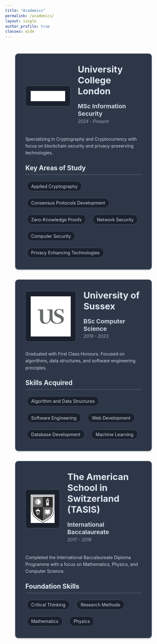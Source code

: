 ```yaml
---
title: "Academics"
permalink: /academics/
layout: single
author_profile: true
classes: wide
---
```

<style>
  .academics {
    max-width: 1200px;
    margin: 0 auto;
    padding: 2rem;
  }
  
  .academic-institution {
    background: #2d3748;
    padding: 2rem;
    border-radius: 10px;
    box-shadow: 0 2px 4px rgba(0,0,0,0.2);
    border: 1px solid #4a5568;
    margin-bottom: 2rem;
  }
  
  .academic-institution__header {
    display: flex;
    align-items: center;
    margin-bottom: 1.5rem;
  }
  
  .academic-institution__logo {
    width: 200px;
    height: auto;
    margin-right: 1.5rem;
    display: flex;
    align-items: center;
    justify-content: center;
    overflow: hidden;
    background: #1a202c;
    padding: 1rem;
    border-radius: 8px;
    border: 1px solid #4a5568;
  }
  
  .academic-institution__logo img {
    max-width: 100%;
    max-height: 100%;
    object-fit: contain;
  }
  
  .academic-institution__title {
    margin: 0 0 0.5rem 0;
    color: #e2e8f0;
    font-size: 1.8rem;
  }
  
  .academic-institution__degree {
    color: #cbd5e0;
    margin-bottom: 0.2rem;
    font-size: 1.2rem;
  }
  
  .academic-institution__date {
    color: #a0aec0;
    margin-top: 0;
    font-style: italic;
  }
  
  .academic-institution__description {
    margin-bottom: 1.5rem;
    color: #cbd5e0;
    line-height: 1.6;
  }
  
  .skill-tag {
    display: inline-block;
    background-color: #1a202c;
    color: #cbd5e0;
    padding: 0.4rem 0.8rem;
    margin: 0.3rem;
    border-radius: 20px;
    font-size: 0.9rem;
    border: 1px solid #4a5568;
    transition: transform 0.2s;
  }
  
  .skill-tag:hover {
    transform: translateX(5px);
    background: #2d3748;
  }
  
  .skills-title {
    margin: 0 0 1rem 0;
    font-size: 1.3rem;
    color: #e2e8f0;
    border-bottom: 2px solid #4a5568;
    padding-bottom: 0.5rem;
  }
  
  .skills-grid {
    display: flex;
    flex-wrap: wrap;
    gap: 0.75rem;
  }
  
  .section-divider {
    margin: 3rem 0;
    border: none;
    border-top: 2px solid #4a5568;
  }

  @media (max-width: 768px) {
    .academics {
      padding: 1rem;
    }
    
    .academic-institution__header {
      flex-direction: column;
      text-align: center;
    }
    
    .academic-institution__logo {
      margin: 0 0 1rem 0;
    }
  }
</style>

<div class="academics">
  <div class="academic-institution">
    <div class="academic-institution__header">
      <div class="academic-institution__logo">
        <img src="/assets/images/ucllogo.png" alt="UCL Logo">
      </div>
      <div class="academic-institution__title-container">
        <h2 class="academic-institution__title">University College London</h2>
        <p class="academic-institution__degree"><strong>MSc Information Security</strong></p>
        <p class="academic-institution__date">2024 - Present</p>
      </div>
    </div>
    <div class="academic-institution__content">
      <div class="academic-institution__description">
        <p>Specializing in Cryptography and Cryptocurrency with focus on blockchain security and privacy-preserving technologies.</p>
      </div>
      <div class="academic-institution__skills">
        <h3 class="skills-title">Key Areas of Study</h3>
        <div class="skills-grid">
          <div class="skill-tag">Applied Cryptography</div>
          <div class="skill-tag">Consensus Protocols Development</div>
          <div class="skill-tag">Zero-Knowledge Proofs</div>
          <div class="skill-tag">Network Security</div>
          <div class="skill-tag">Computer Security</div>
          <div class="skill-tag">Privacy Enhancing Technologies</div>
        </div>
      </div>
    </div>
  </div>


  <div class="academic-institution">
    <div class="academic-institution__header">
      <div class="academic-institution__logo">
        <img src="/assets/images/sussexlogo.png" alt="University of Sussex Logo">
      </div>
      <div class="academic-institution__title-container">
        <h2 class="academic-institution__title">University of Sussex</h2>
        <p class="academic-institution__degree"><strong>BSc Computer Science</strong></p>
        <p class="academic-institution__date">2019 - 2023</p>
      </div>
    </div>
    <div class="academic-institution__content">
      <div class="academic-institution__description">
        <p>Graduated with First Class Honours. Focused on algorithms, data structures, and software engineering principles.</p>
      </div>
      <div class="academic-institution__skills">
        <h3 class="skills-title">Skills Acquired</h3>
        <div class="skills-grid">
          <div class="skill-tag">Algorithm and Data Structures</div>
          <div class="skill-tag">Software Engineering</div>
          <div class="skill-tag">Web Development</div>
          <div class="skill-tag">Database Development</div>
          <div class="skill-tag">Machine Learning</div>
        </div>
      </div>
    </div>
  </div>

  <div class="academic-institution">
    <div class="academic-institution__header">
      <div class="academic-institution__logo">
        <img src="/assets/images/tasislogo.png" alt="TASIS Logo">
      </div>
      <div class="academic-institution__title-container">
        <h2 class="academic-institution__title">The American School in Switzerland (TASIS)</h2>
        <p class="academic-institution__degree"><strong>International Baccalaureate</strong></p>
        <p class="academic-institution__date">2017 - 2019</p>
      </div>
    </div>
    <div class="academic-institution__content">
      <div class="academic-institution__description">
        <p>Completed the International Baccalaureate Diploma Programme with a focus on Mathematics, Physics, and Computer Science.</p>
      </div>
      <div class="academic-institution__skills">
        <h3 class="skills-title">Foundation Skills</h3>
        <div class="skills-grid">
          <div class="skill-tag">Critical Thinking</div>
          <div class="skill-tag">Research Methods</div>
          <div class="skill-tag">Mathematics</div>
          <div class="skill-tag">Physics</div>
        </div>
      </div>
    </div>
  </div>
</div>
